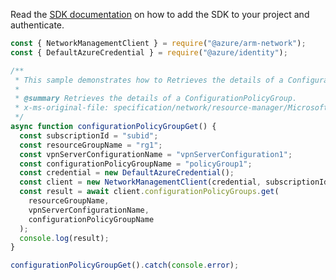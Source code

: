 Read the [SDK documentation](https://github.com/Azure/azure-sdk-for-js/blob/%40azure%2Farm-network_28.0.0/sdk/network/arm-network/README.md) on how to add the SDK to your project and authenticate.

```javascript
const { NetworkManagementClient } = require("@azure/arm-network");
const { DefaultAzureCredential } = require("@azure/identity");

/**
 * This sample demonstrates how to Retrieves the details of a ConfigurationPolicyGroup.
 *
 * @summary Retrieves the details of a ConfigurationPolicyGroup.
 * x-ms-original-file: specification/network/resource-manager/Microsoft.Network/stable/2021-08-01/examples/ConfigurationPolicyGroupGet.json
 */
async function configurationPolicyGroupGet() {
  const subscriptionId = "subid";
  const resourceGroupName = "rg1";
  const vpnServerConfigurationName = "vpnServerConfiguration1";
  const configurationPolicyGroupName = "policyGroup1";
  const credential = new DefaultAzureCredential();
  const client = new NetworkManagementClient(credential, subscriptionId);
  const result = await client.configurationPolicyGroups.get(
    resourceGroupName,
    vpnServerConfigurationName,
    configurationPolicyGroupName
  );
  console.log(result);
}

configurationPolicyGroupGet().catch(console.error);
```
